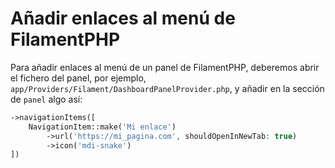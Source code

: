 # Añadir enlaces al menú de FilamentPHP

Para añadir enlaces al menú de un panel de FilamentPHP, deberemos abrir el fichero del panel, por ejemplo, `app/Providers/Filament/DashboardPanelProvider.php`, y añadir en la sección de `panel` algo así:

``` php
->navigationItems([
    NavigationItem::make('Mi enlace')
        ->url('https://mi_pagina.com', shouldOpenInNewTab: true)
        ->icon('mdi-snake')
])
```
